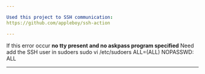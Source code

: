 ```yaml
---

Used this project to SSH communication:
https://github.com/appleboy/ssh-action

---
```


If this error occur **no tty present and no askpass program specified**
Need add the SSH user in sudoers
sudo vi /etc/sudoers
<USERNAME> ALL=(ALL) NOPASSWD: ALL

---
